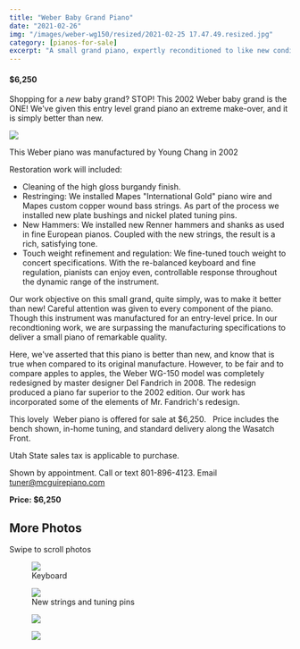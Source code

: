 ```yaml
---
title: "Weber Baby Grand Piano"
date: "2021-02-26"
img: "/images/weber-wg150/resized/2021-02-25 17.47.49.resized.jpg"
category: [pianos-for-sale]
excerpt: "A small grand piano, expertly reconditioned to like new condition."
---
```

<div>
  <div itemtype="http://schema.org/Product" itemscope>
    <meta itemprop="sku" content="weber-wg150" />
    <meta itemprop="name" content="Weber 5 foot baby grand piano" />
    <link itemprop="image" href="https://mcguirepiano.com/images/medium/missing-Grand.jpg" />
    <link itemprop="image" href="https://mcguirepiano.com/images/weber-wg150/DSC00653.jpg" />
    <meta itemprop="description" content="Weber WG-150 grand piano rebuilt by McGuire Piano" />
    <div itemprop="brand" itemtype="http://schema.org/Brand" itemscope>
      <meta itemprop="name" content="Weber" />
    </div>
    <div itemprop="offers" itemtype="http://schema.org/Offer" itemscope>
      <link itemprop="url" href="https://mcguirepiano.com/blog/weber-baby-grand-piano-for-sale" />
      <meta itemprop="itemCondition" content="https://schema.org/UsedCondition" />
      <meta itemprop="availability" content="https://schema.org/InStock" />
      <meta itemprop="price" content="5500.00" />
      <meta itemprop="priceCurrency" content="USD" />
      <meta itemprop="priceValidUntil" content="2021-11-20" />
    </div>
  </div>
</div>


#### $6,250

Shopping for a *new* baby grand?  STOP! This 2002 Weber baby grand is the ONE!  We've given this entry level grand piano an extreme make-over, and it is simply better than new.  

![](/images/weber-wg150/resized/2021-02-25%2017.47.49.resized.jpg)<BR>

This Weber piano was manufactured by Young Chang in 2002

Restoration work will included:

- Cleaning of the high gloss burgandy finish.
- Restringing: We installed Mapes "International Gold" piano wire and Mapes custom copper wound bass strings. As part of the process we installed new plate bushings and nickel plated tuning pins.
- New Hammers: We installed new Renner hammers and shanks as used in fine European pianos.  Coupled with the new strings, the result is a rich, satisfying tone.
- Touch weight refinement and regulation: We fine-tuned touch weight to concert specifications. With the re-balanced keyboard and fine regulation, pianists can enjoy even, controllable response throughout the dynamic range of the instrument.

Our work objective on this small grand, quite simply, was to make it better than new! Careful attention was given to every component of the piano.  Though this instrument was manufactured for an entry-level price.  In our recondtioning work, we are surpassing the manufacturing specifications to deliver a small piano of remarkable quality.  

Here, we've asserted that this piano is better than new, and know that is true when compared to its original manufacture.  However, to be fair and to compare apples to apples, the Weber WG-150 model was completely redesigned by master designer Del Fandrich in 2008.   The redesign produced a piano far superior to the 2002 edition.  Our work has incorporated some of the elements of Mr. Fandrich's redesign.

This lovely  Weber piano is offered for sale at $6,250.   Price includes the bench shown, in-home tuning, and standard delivery along the Wasatch Front.   

Utah State sales tax is applicable to purchase.

Shown by appointment. Call or text 801-896-4123. Email tuner@mcguirepiano.com

**Price: $6,250**

## More Photos


<client-only>
  <div style="max-width: 800px;">
    Swipe to scroll photos
    <carousel :per-page="1" :mouse-drag="true" :autoplay="true" :autoplay-timeout="7000" :speed="500" :loop="true" :pagination-enabled="true" :autoplay-hover-pause="false" >
      <slide>
        <figure><img src='/images/weber-wg150/resized/2021-02-25 17.44.00.resized.jpg'>
        <figcaption>Keyboard</figcaption>
        </figure>
      </slide>
      <slide>
        <figure><img src='/images/weber-wg150/resized/2021-02-25 17.44.17.resized.jpg'>
        <figcaption>New strings and tuning pins</figcaption>
        </figure>
      </slide>
      <slide>
        <figure><img src='/images/weber-wg150/resized/2021-02-25 17.47.49.resized.jpg'>
        <figcaption></figcaption>
        </figure>
      </slide>
      <slide>
        <figure><img src='/images/weber-wg150/resized/2021-02-25 18.18.41.resized.jpg'>
        <figcaption></figcaption>
        </figure>
      </slide>
    </carousel>
    </div>
</client-only>
